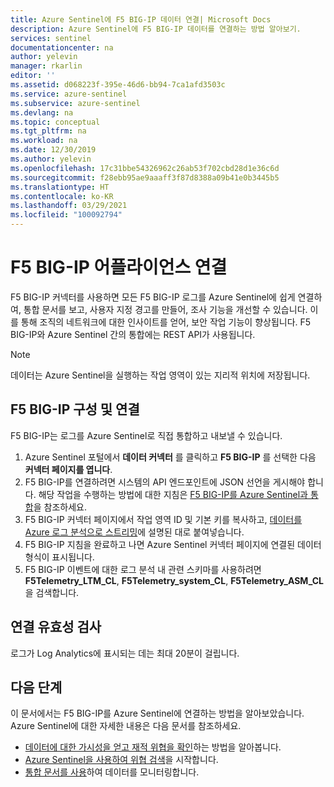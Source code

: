```yaml
---
title: Azure Sentinel에 F5 BIG-IP 데이터 연결| Microsoft Docs
description: Azure Sentinel에 F5 BIG-IP 데이터를 연결하는 방법 알아보기.
services: sentinel
documentationcenter: na
author: yelevin
manager: rkarlin
editor: ''
ms.assetid: d068223f-395e-46d6-bb94-7ca1afd3503c
ms.service: azure-sentinel
ms.subservice: azure-sentinel
ms.devlang: na
ms.topic: conceptual
ms.tgt_pltfrm: na
ms.workload: na
ms.date: 12/30/2019
ms.author: yelevin
ms.openlocfilehash: 17c31bbe54326962c26ab53f702cbd28d1e36c6d
ms.sourcegitcommit: f28ebb95ae9aaaff3f87d8388a09b41e0b3445b5
ms.translationtype: HT
ms.contentlocale: ko-KR
ms.lasthandoff: 03/29/2021
ms.locfileid: "100092794"
---
```

# <a name="connect-your-f5-big-ip-appliance"></a>F5 BIG-IP 어플라이언스 연결 

F5 BIG-IP 커넥터를 사용하면 모든 F5 BIG-IP 로그를 Azure Sentinel에 쉽게 연결하여, 통합 문서를 보고, 사용자 지정 경고를 만들어, 조사 기능을 개선할 수 있습니다. 이를 통해 조직의 네트워크에 대한 인사이트를 얻어, 보안 작업 기능이 향상됩니다. F5 BIG-IP와 Azure Sentinel 간의 통합에는 REST API가 사용됩니다.

> [!NOTE]
> 데이터는 Azure Sentinel을 실행하는 작업 영역이 있는 지리적 위치에 저장됩니다.

## <a name="configure-and-connect-f5-big-ip"></a>F5 BIG-IP 구성 및 연결 

F5 BIG-IP는 로그를 Azure Sentinel로 직접 통합하고 내보낼 수 있습니다.

1. Azure Sentinel 포털에서 **데이터 커넥터** 를 클릭하고 **F5 BIG-IP** 를 선택한 다음 **커넥터 페이지를 엽니다**. 
1. F5 BIG-IP를 연결하려면 시스템의 API 엔드포인트에 JSON 선언을 게시해야 합니다. 해당 작업을 수행하는 방법에 대한 지침은 [F5 BIG-IP를 Azure Sentinel과 통합](https://devcentral.f5.com/s/articles/Integrating-the-F5-BIGIP-with-Azure-Sentinel)을 참조하세요.
8. F5 BIG-IP 커넥터 페이지에서 작업 영역 ID 및 기본 키를 복사하고, [데이터를 Azure 로그 분석으로 스트리밍](https://devcentral.f5.com/s/articles/Integrating-the-F5-BIGIP-with-Azure-Sentinel#streaming-data-to-azure-log-analytics)에 설명된 대로 붙여넣습니다.
1. F5 BIG-IP 지침을 완료하고 나면 Azure Sentinel 커넥터 페이지에 연결된 데이터 형식이 표시됩니다.
1. F5 BIG-IP 이벤트에 대한 로그 분석 내 관련 스키마를 사용하려면 **F5Telemetry_LTM_CL**, **F5Telemetry_system_CL**, **F5Telemetry_ASM_CL** 을 검색합니다.


## <a name="validate-connectivity"></a>연결 유효성 검사

로그가 Log Analytics에 표시되는 데는 최대 20분이 걸립니다. 



## <a name="next-steps"></a>다음 단계
이 문서에서는 F5 BIG-IP를 Azure Sentinel에 연결하는 방법을 알아보았습니다. Azure Sentinel에 대한 자세한 내용은 다음 문서를 참조하세요.
- [데이터에 대한 가시성을 얻고 재적 위협을 확인](quickstart-get-visibility.md)하는 방법을 알아봅니다.
- [Azure Sentinel을 사용하여 위협 검색](tutorial-detect-threats-built-in.md)을 시작합니다.
- [통합 문서를 사용](tutorial-monitor-your-data.md)하여 데이터를 모니터링합니다.


